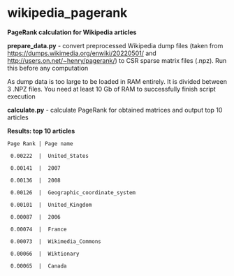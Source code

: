 # wikipedia_pagerank

**PageRank calculation for Wikipedia articles**

**prepare_data.py** - convert preprocessed Wikipedia dump files (taken from https://dumps.wikimedia.org/enwiki/20220501/ and http://users.on.net/~henry/pagerank/) to CSR sparse matrix files (.npz). Run this before any computation

As dump data is too large to be loaded in RAM entirely. It is divided between 3 .NPZ files. You need at least 10 Gb of RAM to successfully finish script execution

**calculate.py** - calculate PageRank for obtained matrices and output top 10 articles

**Results: top 10 articles**
```
Page Rank | Page name
       
 0.00222  |  United_States
  
 0.00141  |  2007
  
 0.00136  |  2008
  
 0.00126  |  Geographic_coordinate_system
  
 0.00101  |  United_Kingdom
  
 0.00087  |  2006
  
 0.00074  |  France
  
 0.00073  |  Wikimedia_Commons
  
 0.00066  |  Wiktionary
  
 0.00065  |  Canada
```

